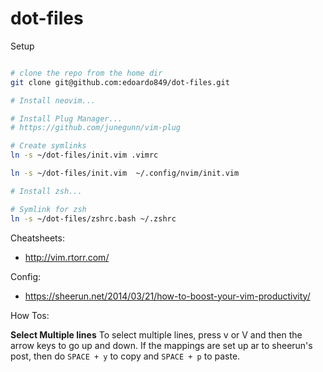 # dot-files

Setup

```bash

# clone the repo from the home dir
git clone git@github.com:edoardo849/dot-files.git

# Install neovim...

# Install Plug Manager...
# https://github.com/junegunn/vim-plug

# Create symlinks
ln -s ~/dot-files/init.vim .vimrc

ln -s ~/dot-files/init.vim  ~/.config/nvim/init.vim

# Install zsh...

# Symlink for zsh
ln -s ~/dot-files/zshrc.bash ~/.zshrc

```


Cheatsheets:
- http://vim.rtorr.com/

Config:
- https://sheerun.net/2014/03/21/how-to-boost-your-vim-productivity/

How Tos:

**Select Multiple lines**
To select multiple lines, press v or V and then the arrow keys to go up and down. If the mappings are set up ar to sheerun's post, then do `SPACE + y` to copy and `SPACE + p` to paste. 
